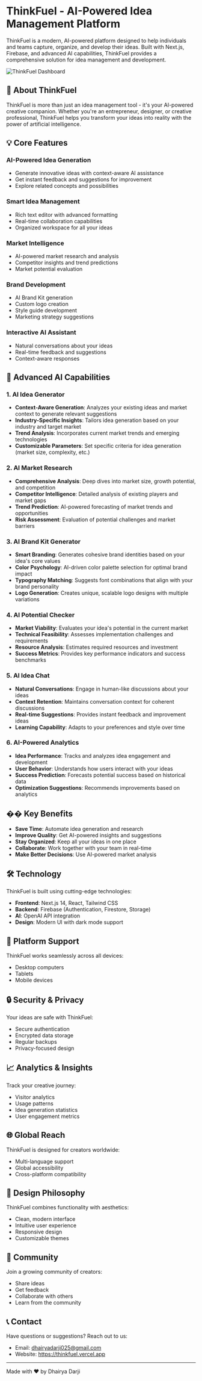 # ThinkFuel - AI-Powered Idea Management Platform

ThinkFuel is a modern, AI-powered platform designed to help individuals and teams capture, organize, and develop their ideas. Built with Next.js, Firebase, and advanced AI capabilities, ThinkFuel provides a comprehensive solution for idea management and development.

![ThinkFuel Dashboard](https://thinkfuel.vercel.app/dashboard2.png)

## 🌟 About ThinkFuel

ThinkFuel is more than just an idea management tool - it's your AI-powered creative companion. Whether you're an entrepreneur, designer, or creative professional, ThinkFuel helps you transform your ideas into reality with the power of artificial intelligence.

## 💡 Core Features

### AI-Powered Idea Generation

- Generate innovative ideas with context-aware AI assistance
- Get instant feedback and suggestions for improvement
- Explore related concepts and possibilities

### Smart Idea Management

- Rich text editor with advanced formatting
- Real-time collaboration capabilities
- Organized workspace for all your ideas

### Market Intelligence

- AI-powered market research and analysis
- Competitor insights and trend predictions
- Market potential evaluation

### Brand Development

- AI Brand Kit generation
- Custom logo creation
- Style guide development
- Marketing strategy suggestions

### Interactive AI Assistant

- Natural conversations about your ideas
- Real-time feedback and suggestions
- Context-aware responses

## 🤖 Advanced AI Capabilities

### 1. AI Idea Generator

- **Context-Aware Generation**: Analyzes your existing ideas and market context to generate relevant suggestions
- **Industry-Specific Insights**: Tailors idea generation based on your industry and target market
- **Trend Analysis**: Incorporates current market trends and emerging technologies
- **Customizable Parameters**: Set specific criteria for idea generation (market size, complexity, etc.)

### 2. AI Market Research

- **Comprehensive Analysis**: Deep dives into market size, growth potential, and competition
- **Competitor Intelligence**: Detailed analysis of existing players and market gaps
- **Trend Prediction**: AI-powered forecasting of market trends and opportunities
- **Risk Assessment**: Evaluation of potential challenges and market barriers

### 3. AI Brand Kit Generator

- **Smart Branding**: Generates cohesive brand identities based on your idea's core values
- **Color Psychology**: AI-driven color palette selection for optimal brand impact
- **Typography Matching**: Suggests font combinations that align with your brand personality
- **Logo Generation**: Creates unique, scalable logo designs with multiple variations

### 4. AI Potential Checker

- **Market Viability**: Evaluates your idea's potential in the current market
- **Technical Feasibility**: Assesses implementation challenges and requirements
- **Resource Analysis**: Estimates required resources and investment
- **Success Metrics**: Provides key performance indicators and success benchmarks

### 5. AI Idea Chat

- **Natural Conversations**: Engage in human-like discussions about your ideas
- **Context Retention**: Maintains conversation context for coherent discussions
- **Real-time Suggestions**: Provides instant feedback and improvement ideas
- **Learning Capability**: Adapts to your preferences and style over time

### 6. AI-Powered Analytics

- **Idea Performance**: Tracks and analyzes idea engagement and development
- **User Behavior**: Understands how users interact with your ideas
- **Success Prediction**: Forecasts potential success based on historical data
- **Optimization Suggestions**: Recommends improvements based on analytics

## �� Key Benefits

- **Save Time**: Automate idea generation and research
- **Improve Quality**: Get AI-powered insights and suggestions
- **Stay Organized**: Keep all your ideas in one place
- **Collaborate**: Work together with your team in real-time
- **Make Better Decisions**: Use AI-powered market analysis

## 🛠️ Technology

ThinkFuel is built using cutting-edge technologies:

- **Frontend**: Next.js 14, React, Tailwind CSS
- **Backend**: Firebase (Authentication, Firestore, Storage)
- **AI**: OpenAI API integration
- **Design**: Modern UI with dark mode support

## 📱 Platform Support

ThinkFuel works seamlessly across all devices:

- Desktop computers
- Tablets
- Mobile devices

## 🔒 Security & Privacy

Your ideas are safe with ThinkFuel:

- Secure authentication
- Encrypted data storage
- Regular backups
- Privacy-focused design

## 📈 Analytics & Insights

Track your creative journey:

- Visitor analytics
- Usage patterns
- Idea generation statistics
- User engagement metrics

## 🌐 Global Reach

ThinkFuel is designed for creators worldwide:

- Multi-language support
- Global accessibility
- Cross-platform compatibility

## 🎨 Design Philosophy

ThinkFuel combines functionality with aesthetics:

- Clean, modern interface
- Intuitive user experience
- Responsive design
- Customizable themes

## 🤝 Community

Join a growing community of creators:

- Share ideas
- Get feedback
- Collaborate with others
- Learn from the community

## 📞 Contact

Have questions or suggestions? Reach out to us:

- Email: dhairyadarji025@gmail.com
- Website: https://thinkfuel.vercel.app

---

Made with ❤️ by Dhairya Darji

